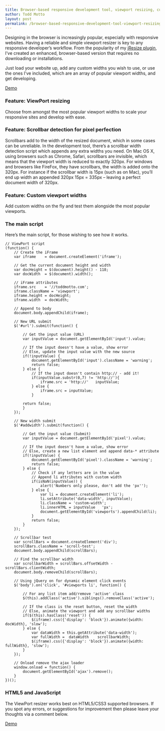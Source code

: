 ```yaml
---
title: Browser-based responsive development tool, viewport resizing, custom widths
author: Todd Motto
layout: post
permalink: /browser-based-responsive-development-tool-viewport-resizing-custom-widths
---
```


Designing in the browser is increasingly popular, especially with responsive websites. Having a reliable and simple viewport resizer is key to any responsive developer’s workflow. From the popularity of my [jResize plugin][1], I’ve created an enhanced, browser-based version that requires no downloading or installations.

 [1]: //www.toddmotto.com/jresize-plugin-for-one-window-responsive-development

Just load your website up, add any custom widths you wish to use, or use the ones I’ve included, which are an array of popular viewport widths, and get developing.

[Demo][2] 

### Feature: ViewPort resizing

 [2]: //toddmotto.com/labs/responsive/

Choose from amongst the most popular viewport widths to scale your responsive sites and develop with ease.

### Feature: Scrollbar detection for pixel perfection

Scrollbars add to the width of the resized document, which in some cases can be unreliable. In the development tool, there’s a scrollbar width detection script which appends any extra widths you need. On Mac OS X, using browsers such as Chrome, Safari, scrollbars are invisible, which means that the viewport width is reduced to exactly 320px. For windows and browsers like FireFox, they have scrollbars, the width is added onto the 320px. For instance if the scrollbar width is 15px (such as on Mac), you’ll end up width an appended 320px 15px = 335px – leaving a perfect document width of 320px.

### Feature: Custom viewport widths

Add custom widths on the fly and test them alongside the most popular viewports.

### The main script

Here’s the main script, for those wishing to see how it works.

    
    // ViewPort script
    (function() {
    	// Create the iFrame
    	var iframe    = document.createElement('iframe');
    	
    	// Get the current document height and width
    	var docHeight = $(document).height() - 118;
    	var docWidth  = $(document).width();
    	
    	// iFrame attributes
    	iframe.src    = '//toddmotto.com';
    	iframe.className = 'viewport';
    	iframe.height = docHeight;
    	iframe.width  = docWidth;
    	
    	// Append to body
    	document.body.appendChild(iframe);
    	
    	// New URL submit
    	$('#url').submit(function() {
    	
    		// Get the input value (URL)
    		var inputValue = document.getElementById('input').value;
    		
    		// If the input doesn't have a value, show error
    		// Else, update the input value with the new source
    		if(!inputValue) {
    			document.getElementById('input').className = 'warning';
    			return false;
    		} else {
    			// If the input doesn't contain http:// - add it!
    			if(inputValue.substr(0,7) != 'http://'){
    				iframe.src = 'http://'   inputValue;
    			} else {
    				iframe.src = inputValue;
    			}
    
    		return false;
    		} 
    	});
    	
    	// New width submit
    	$('#addwidth').submit(function() {
    	
    		// Get the input value (Submit)
    		var inputValue = document.getElementById('pixel').value;
    		
    		// If the input doesn't have a value, show error
    		// Else, create a new list element and append data-* attribute
    		if(!inputValue) {
    			document.getElementById('pixel').className = 'warning';
    			return false;
    		} else {
    			// Check if any letters are in the value
    			// Append li attributes with custom width
    			if(isNaN(inputValue)) {
    				alert('Numbers only please, don't add the 'px'');
    			} else {
    				var li = document.createElement('li');
    				li.setAttribute('data-width', inputValue);
    				li.className = 'custom-width';
    				li.innerHTML = inputValue   'px';
    				document.getElementById('viewports').appendChild(li);
    			}
    			return false;
    		} 
    	});
    	
    	// Scrollbar test
    	var scrollBars = document.createElement('div');
    	scrollBars.className = 'scroll-test';
    	document.body.appendChild(scrollBars);
    	
    	// Find the scrollbar width
    	var scrollbarWidth = scrollBars.offsetWidth - scrollBars.clientWidth;
    	document.body.removeChild(scrollBars);
    	
    	// Using jQuery on for dynamic element click events
    	$('body').on('click', '#viewports li', function() {
    		
    		// For any list item add/remove 'active' class
    		$(this).addClass('active').siblings().removeClass('active');
    		
    		// If the class is the reset button, reset the width
    		// Else, animate the viewport and add any scrollbar widths
    		if($(this).hasClass('reset')) {
    			$(iframe).css({'display': 'block'}).animate({width: docWidth}, 'slow');
    		} else {
    			var dataWidth = this.getAttribute('data-width');
    			var fullWidth =  dataWidth    scrollbarWidth;
    			$(iframe).css({'display': 'block'}).animate({width: fullWidth}, 'slow');
    		}
    	});
    	
    	// Onload remove the ajax loader
    	window.onload = function() {
    		document.getElementById('ajax').remove();
    	}
    })();
    

### HTML5 and JavaScript

The ViewPort resizer works best on HTML5/CSS3 supported browsers. If you spot any errors, or suggestions for improvement then please leave your thoughts via a comment below.

[Demo][2]